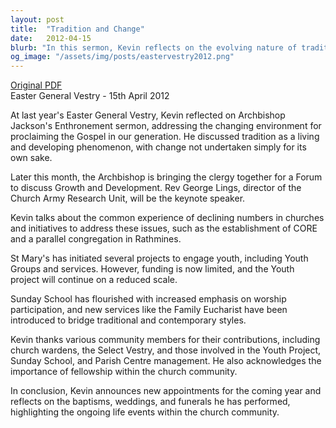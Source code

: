 ```yaml
---
layout: post
title:  "Tradition and Change"
date:   2012-04-15
blurb: "In this sermon, Kevin reflects on the evolving nature of tradition within the church, emphasizing that change is not for its own sake but to adapt to the times while upholding the Gospel's timeless truths. He discusses initiatives to engage youth and maintain church traditions, acknowledging the contributions of various community members in supporting the church's growth and fellowship."
og_image: "/assets/img/posts/eastervestry2012.png"
---
```

[Original PDF](/assets/pdf/eastervestry2012.pdf)    
Easter General Vestry - 15th April 2012

At last year's Easter General Vestry, Kevin reflected on Archbishop Jackson's Enthronement sermon, addressing the changing environment for proclaiming the Gospel in our generation. He discussed tradition as a living and developing phenomenon, with change not undertaken simply for its own sake.

Later this month, the Archbishop is bringing the clergy together for a Forum to discuss Growth and Development. Rev George Lings, director of the Church Army Research Unit, will be the keynote speaker.

Kevin talks about the common experience of declining numbers in churches and initiatives to address these issues, such as the establishment of CORE and a parallel congregation in Rathmines.

St Mary's has initiated several projects to engage youth, including Youth Groups and services. However, funding is now limited, and the Youth project will continue on a reduced scale.

Sunday School has flourished with increased emphasis on worship participation, and new services like the Family Eucharist have been introduced to bridge traditional and contemporary styles.

Kevin thanks various community members for their contributions, including church wardens, the Select Vestry, and those involved in the Youth Project, Sunday School, and Parish Centre management. He also acknowledges the importance of fellowship within the church community.

In conclusion, Kevin announces new appointments for the coming year and reflects on the baptisms, weddings, and funerals he has performed, highlighting the ongoing life events within the church community.
